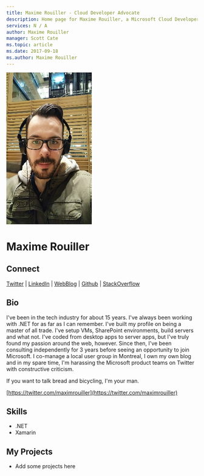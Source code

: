 ```yaml
---
title: Maxime Rouiller - Cloud Developer Advocate
description: Home page for Maxime Rouiller, a Microsoft Cloud Developer Advocate
services: N / A
author: Maxime Rouiller
manager: Scott Cate
ms.topic: article
ms.date: 2017-09-18
ms.author: Maxime Rouiller
---
```


![Image of Maxime Rouiller](media/profiles/maxime-rouiller.png)

# Maxime Rouiller


## Connect
[Twitter](https://twitter.com/maximrouiller) | [LinkedIn](https://linkedin.com/in/MaximRouiller) | [WebBlog](https://blog.decayingcode.com) | [Github](https://github.com/MaximRouiller) | [StackOverflow](https://stackoverflow.com/users/24975/maxime-rouiller)

## Bio

I've been in the tech industry for about 15 years. I've always been working with .NET for as far as I can remember. I've built my profile on being a master of all trade. I've setup VMs, SharePoint environments, build servers and what not. I've coded from desktop apps to server apps, but I've truly found my passion around the web, however. Since then, I've been consulting independently for 3 years before seeing an opportunity to join Microsoft. I co-manage a local user group in Montreal, I own my own blog and in my spare time, I'm harassing the Microsoft product teams on Twitter with constructive criticism. 

If you want to talk bread and bicycling, I'm your man. 

[https://twitter.com/maximrouiller](https://twitter.com/maximrouiller)

## Skills

* .NET
* Xamarin


## My Projects

* Add some projects here

